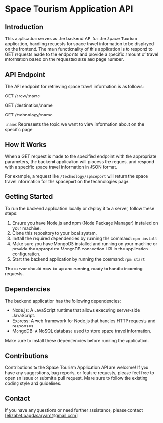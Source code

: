 # Space Tourism Application API

## Introduction

This application serves as the backend API for the Space Tourism application, handling requests for space travel information to be displayed on the frontend. The main functionality of this application is to respond to GET requests made to the endpoints and provide a specific amount of travel information based on the requested size and page number.

## API Endpoint

The API endpoint for retrieving space travel information is as follows:

GET /crew/:name

GET /destination/:name

GET /technology/:name


`:name`: Represents the topic we want to view information about on the specific page


## How it Works

When a GET request is made to the specified endpoint with the appropriate parameters, the backend application will process the request and respond with a specific space travel information in JSON format.

For example, a request like `/technology/spaceport` will return the space travel information for the spaceport on the technologies page.

## Getting Started

To run the backend application locally or deploy it to a server, follow these steps:

1. Ensure you have Node.js and npm (Node Package Manager) installed on your machine.
2. Clone this repository to your local system.
3. Install the required dependencies by running the command: `npm install`
4. Make sure you have MongoDB installed and running on your machine or provide the appropriate MongoDB connection URI in the application configuration.
5. Start the backend application by running the command: `npm start`

The server should now be up and running, ready to handle incoming requests.

## Dependencies

The backend application has the following dependencies:

- Node.js: A JavaScript runtime that allows executing server-side JavaScript.
- Express: A web framework for Node.js that handles HTTP requests and responses.
- MongoDB: A NoSQL database used to store space travel information.

Make sure to install these dependencies before running the application.

## Contributions

Contributions to the Space Tourism Application API are welcome! If you have any suggestions, bug reports, or feature requests, please feel free to open an issue or submit a pull request. Make sure to follow the existing coding style and guidelines.

## Contact

If you have any questions or need further assistance, please contact [elizabet.bagdasaryan1@gmail.com]
